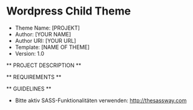 # Wordpress Child Theme

* Theme Name:     [PROJEKT]
* Author:         [YOUR NAME]
* Author URI:     [YOUR URL]
* Template:       [NAME OF THEME]
* Version:        1.0

** PROJECT DESCRIPTION **


** REQUIREMENTS **


** GUIDELINES **

- Bitte aktiv SASS-Funktionalitäten verwenden: http://thesassway.com
